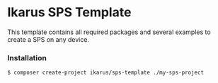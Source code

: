 # Ikarus SPS Template
This template contains all required packages and several examples to create a SPS on any device.

### Installation
```bin
$ composer create-project ikarus/sps-template ./my-sps-project
```